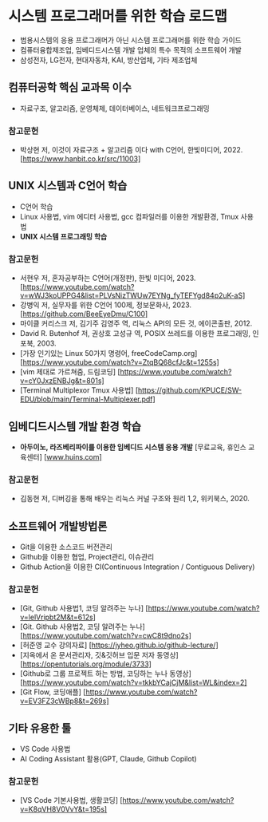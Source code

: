 # 시스템 프로그래머를 위한 학습 로드맵

 * 범용시스템의 응용 프로그래머가 아닌 시스템 프로그래머를 위한 학습 가이드
 * 컴퓨터융합제조업, 임베디드시스템 개발 업체의 특수 목적의 소프트웨어 개발
 * 삼성전자, LG전자, 현대자동차, KAI, 방산업체, 기타 제조업체

## 컴퓨터공학 핵심 교과목 이수
  * 자료구조, 알고리즘, 운영체제, 데이터베이스, 네트워크프로그래밍

### 참고문헌
 * 박상현 저, 이것이 자료구조 + 알고리즘 이다 with C언어, 한빛미디어, 2022. [https://www.hanbit.co.kr/src/11003]

## UNIX 시스템과 C언어 학습
  * C언어 학습
  * Linux 사용법, vim 에디터 사용법, gcc 컴파일러를 이용한 개발환경, Tmux 사용법
  * **UNIX 시스템 프로그래밍 학습**

### 참고문헌
 * 서현우 저, 혼자공부하는 C언어(개정판), 한빛 미디어, 2023. [https://www.youtube.com/watch?v=wWJ3koUPPG4&list=PLVsNizTWUw7EYNg_fyTEFYgd84p2uK-aS]
 * 강병익 저, 실무자를 위한 C언어 100제, 정보문화사, 2023.[https://github.com/BeeEyeDmu/C100]
 * 마이클 커리스크 저, 김기주 김영주 역, 리눅스 API의 모든 것, 에이콘출판, 2012.
 * David R. Butenhof 저, 권상호 고성규 역, POSIX 쓰레드를 이용한 프로그래밍, 인포북, 2003.
 * [가장 인기있는 Linux 50가지 명령어, freeCodeCamp.org] [https://www.youtube.com/watch?v=ZtqBQ68cfJc&t=1255s]
 * [vim 제대로 가르쳐줌, 드림코딩] [https://www.youtube.com/watch?v=cY0JxzENBJg&t=801s]
 * [Terminal Multiplexor Tmux 사용법] [https://github.com/KPUCE/SW-EDU/blob/main/Terminal-Multiplexer.pdf]

## 임베디드시스템 개발 환경 학습
  * **아두이노, 라즈베리파이를 이용한 임베디드 시스템 응용 개발** [무료교육, 휴인스 교육센터] [www.huins.com]

### 참고문헌
 * 김동현 저, 디버깅을 통해 배우는 리눅스 커널 구조와 원리 1,2, 위키북스, 2020.
   
## 소프트웨어 개발방법론
  * Git을 이용한 소스코드 버전관리
  * Github을 이용한 협업, Project관리, 이슈관리
  * Github Action을 이용한 CI(Continuous Integration / Contiguous Delivery)

### 참고문헌
 * [Git, Github 사용법1, 코딩 알려주는 누나] [https://www.youtube.com/watch?v=lelVripbt2M&t=612s]
 * [Git. Github 사용법2, 코딩 알려주는 누나] [https://www.youtube.com/watch?v=cwC8t9dno2s]
 * [허준영 교수 강의자료] [https://jyheo.github.io/github-lecture/]
 * [지옥에서 온 문서관리자, 깃&깃허브 입문 저자 동영상] [https://opentutorials.org/module/3733]
 * [Github로 그룹 프로젝트 하는 방법, 코딩하는 누나 동영상] [https://www.youtube.com/watch?v=tkkbYCajCjM&list=WL&index=2]
 * [Git Flow, 코딩애플] [https://www.youtube.com/watch?v=EV3FZ3cWBp8&t=269s]

## 기타 유용한 툴
  * VS Code 사용법
  * AI Coding Assistant 활용(GPT, Claude, Github Copilot)

### 참고문헌
  * [VS Code 기본사용법, 생활코딩] [https://www.youtube.com/watch?v=K8qVH8V0VvY&t=195s]
